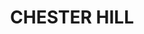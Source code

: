 ---
lastmod: '2025-04-06T06:05:20+00:00'
latitude: -33.88349
layout: suburb
longitude: 151.004128
postcode: '2162'
state: NSW
title: CHESTER HILL
url: /nsw/chester-hill/
---